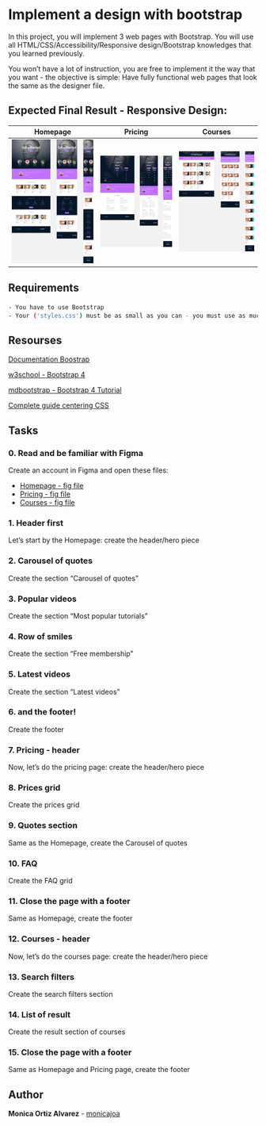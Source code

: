 # Implement a design with bootstrap

In this project, you will implement 3 web pages with Bootstrap. You will use all HTML/CSS/Accessibility/Responsive design/Bootstrap knowledges that you learned previously.

You won’t have a lot of instruction, you are free to implement it the way that you want - the objective is simple: Have fully functional web pages that look the same as the designer file.

## Expected Final Result - Responsive Design:

| Homepage | Pricing | Courses |
| ------------ | ------------- | ------------- |
|<img width="480" alt="figma-img" src="https://github.com/monicajoa/holberton-smiling-school/blob/master/homepage-figma.png?raw=true"> | <img width="480" alt="figma-img" src="https://github.com/monicajoa/holberton-smiling-school/blob/master/pricing-figma.png?raw=true"> | <img width="480" alt="figma-img" src="https://github.com/monicajoa/holberton-smiling-school/blob/master/courses-figma.png?raw=true"> | 

## Requirements

```bash
- You have to use Bootstrap
- Your ('styles.css') must be as small as you can - you must use as much as you can Bootstrap classes

```

## Resourses

[Documentation Boostrap](https://getbootstrap.com/docs/4.6/getting-started/introduction/)

[w3school - Bootstrap 4](https://www.w3schools.com/bootstrap4/)

[mdbootstrap - Bootstrap 4 Tutorial](https://mdbootstrap.com/education/bootstrap/)

[Complete guide centering CSS](https://css-tricks.com/centering-css-complete-guide/)

## Tasks

### 0. Read and be familiar with Figma

Create an account in Figma and open these files:

- [Homepage - fig file](https://www.figma.com/file/QYQqMYbdpAHL5xTclwJKSI/Homepage?node-id=0%3A1)
- [Pricing - fig file](https://www.figma.com/file/KLAI53jdYpfFNEy0O79ymB/Pricing?node-id=0%3A1)
- [Courses - fig file](https://www.figma.com/file/ivg3abH1HLmMayBgjGg1Qf/Courses?node-id=0%3A1)

### 1. Header first

Let’s start by the Homepage: create the header/hero piece

### 2. Carousel of quotes

Create the section “Carousel of quotes”

### 3. Popular videos

Create the section “Most popular tutorials”

### 4. Row of smiles

Create the section “Free membership”

### 5. Latest videos

Create the section “Latest videos”

### 6. and the footer!

Create the footer

### 7. Pricing - header

Now, let’s do the pricing page: create the header/hero piece

### 8. Prices grid

Create the prices grid

### 9. Quotes section

Same as the Homepage, create the Carousel of quotes

### 10. FAQ

Create the FAQ grid

### 11. Close the page with a footer

Same as Homepage, create the footer

### 12. Courses - header

Now, let’s do the courses page: create the header/hero piece

### 13. Search filters

Create the search filters section

### 14. List of result

Create the result section of courses

### 15. Close the page with a footer

Same as Homepage and Pricing page, create the footer

## Author

**Monica Ortiz Alvarez** - [monicajoa](https://github.com/monicajoa)
